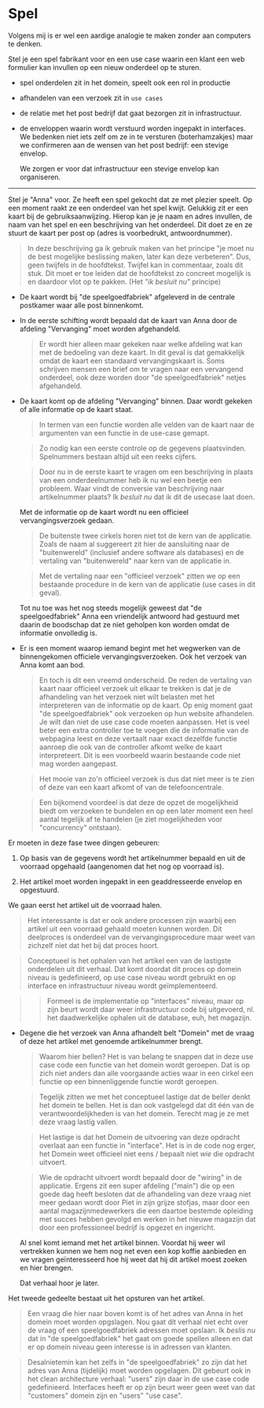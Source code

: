 # Spel

Volgens mij is er wel een aardige analogie te maken zonder aan computers
te denken.

Stel je een spel fabrikant voor en een use case waarin een klant een web
formulier kan invullen op een nieuw onderdeel op te sturen.

-   spel onderdelen zit in het domein, speelt ook een rol in productie

-   afhandelen van een verzoek zit in `use cases`

-   de relatie met het post bedrijf dat gaat bezorgen zit in
    infrastructuur.

-   de enveloppen waarin wordt verstuurd worden ingepakt in interfaces.
    We bedenken niet iets zelf om ze in te versturen (boterhamzakjes)
    maar we confirmeren aan de wensen van het post bedrijf: een stevige
    envelop.

    We zorgen er voor dat infrastructuur een stevige envelop kan
    organiseren.

* * * * *

Stel je "Anna" voor. Ze heeft een spel gekocht dat ze met plezier
speelt. Op een moment raakt ze een onderdeel van het spel kwijt.
Gelukkig zit er een kaart bij de gebruiksaanwijzing. Hierop kan je je
naam en adres invullen, de naam van het spel en een beschrijving van het
onderdeel. Dit doet ze en ze stuurt de kaart per post op (adres is
voorbedrukt, antwoordnummer).

> In deze beschrijving ga ik gebruik maken van het principe "je moet nu
> de best mogelijke beslissing maken, later kan deze verbeteren". Dus,
> geen twijfels in de hoofdtekst. Twijfel kan in commentaar, zoals dit
> stuk. Dit moet er toe leiden dat de hoofdtekst zo concreet mogelijk is
> en daardoor vlot op te pakken. (Het *"ik besluit nu"* principe)

-   De kaart wordt bij "de speelgoedfabriek" afgeleverd in de centrale
    postkamer waar alle post binnenkomt.

-   In de eerste schifting wordt bepaald dat de kaart van Anna door de
    afdeling "Vervanging" moet worden afgehandeld.

    > Er wordt hier alleen maar gekeken naar welke afdeling wat kan met
    > de bedoeling van deze kaart. In dit geval is dat gemakkelijk omdat
    > de kaart een standaard vervangingskaart is. Soms schrijven mensen
    > een brief om te vragen naar een vervangend onderdeel, ook deze
    > worden door "de speelgoedfabriek" netjes afgehandeld.

-   De kaart komt op de afdeling "Vervanging" binnen. Daar wordt gekeken
    of alle informatie op de kaart staat.

    > In termen van een functie worden alle velden van de kaart naar de
    > argumenten van een functie in de use-case gemapt.

    > Zo nodig kan een eerste controle op de gegevens plaatsvinden.
    > Spelnummers bestaan altijd uit een reeks cijfers.

    > Door nu in de eerste kaart te vragen om een beschrijving in plaats
    > van een onderdeelnummer heb ik nu wel een beetje een probleem.
    > Waar vindt de conversie van beschrijving naar artikelnummer
    > plaats? Ik *besluit nu* dat ik dit de usecase laat doen.

    Met de informatie op de kaart wordt nu een officieel
    vervangingsverzoek gedaan.

    > De buitenste twee cirkels horen niet tot de kern van de
    > applicatie. Zoals de naam al suggereert zit hier de aansluiting
    > naar de "buitenwereld" (inclusief andere software als databases)
    > en de vertaling van "buitenwereld" naar kern van de applicatie in.

    > Met de vertaling naar een "officieel verzoek" zitten we op een
    > bestaande procedure in de kern van de applicatie (use cases in dit
    > geval).

    Tot nu toe was het nog steeds mogelijk geweest dat "de
    speelgoedfabriek" Anna een vriendelijk antwoord had gestuurd met
    daarin de boodschap dat ze niet geholpen kon worden omdat de
    informatie onvolledig is.

-   Er is een moment waarop iemand begint met het wegwerken van de
    binnengekomen officiele vervangingsverzoeken. Ook het verzoek van
    Anna komt aan bod.

    > En toch is dit een vreemd onderscheid. De reden de vertaling van
    > kaart naar officieel verzoek uit elkaar te trekken is dat je de
    > afhandeling van het verzoek niet wilt belasten met het
    > interpreteren van de informatie op de kaart. Op enig moment gaat
    > "de speelgoedfabriek" ook verzoeken op hun website afhandelen. Je
    > wilt dan niet de use case code moeten aanpassen. Het is veel beter
    > een extra controller toe te voegen die de informatie van de
    > webpagina leest en deze vertaalt naar exact dezelfde functie
    > aanroep die ook van de controller afkomt welke de kaart
    > interpreteert. Dit is een voorbeeld waarin bestaande code niet mag
    > worden aangepast.

    > Het mooie van zo'n officieel verzoek is dus dat niet meer is te
    > zien of deze van een kaart afkomt of van de telefooncentrale.

    > Een bijkomend voordeel is dat deze de opzet de mogelijkheid biedt
    > om verzoeken te bundelen en op een later moment een heel aantal
    > tegelijk af te handelen (je ziet mogelijkheden voor "concurrency"
    > ontstaan).

Er moeten in deze fase twee dingen gebeuren:

1.  Op basis van de gegevens wordt het artikelnummer bepaald en uit de
    voorraad opgehaald (aangenomen dat het nog op voorraad is).

2.  Het artikel moet worden ingepakt in een geaddresseerde envelop en
    opgestuurd.

We gaan eerst het artikel uit de voorraad halen.

> Het interessante is dat er ook andere processen zijn waarbij een
> artikel uit een voorraad gehaald moeten kunnen worden. Dit deelproces
> is onderdeel van de vervangingsprocedure maar weet van zichzelf niet
> dat het bij dat proces hoort.

> Conceptueel is het ophalen van het artikel een van de lastigste
> onderdelen uit dit verhaal. Dat komt doordat dit proces op domein
> niveau is gedefinieerd, op use case niveau wordt gebruikt en op
> interface en infrastructuur niveau wordt geïmplementeerd.

> > Formeel is de implementatie op "interfaces" niveau, maar op zijn
> > beurt wordt daar weer infrastructuur code bij uitgevoerd, nl. het
> > daadwerkelijke ophalen uit de database, euh, het magazijn.

-   Degene die het verzoek van Anna afhandelt belt "Domein" met de vraag
    of deze het artikel met genoemde artikelnummer brengt.

    > Waarom hier bellen? Het is van belang te snappen dat in deze use
    > case code een functie van het domein wordt geroepen. Dat is op
    > zich niet anders dan alle voorgaande acties waar in een cirkel een
    > functie op een binnenliggende functie wordt geroepen.

    > Tegelijk zitten we met het conceptueel lastige dat de beller denkt
    > het domein te bellen. Het is dan ook vastgelegd dat dit één van de
    > verantwoordelijkheden is van het domein. Terecht mag je ze met
    > deze vraag lastig vallen.

    > Het lastige is dat het Domein de uitvoering van deze opdracht
    > overlaat aan een functie in "interface". Het is in de code nog
    > erger, het Domein weet officieel niet eens / bepaalt niet *wie*
    > die opdracht uitvoert.

    > Wie de opdracht uitvoert wordt bepaald door de "wiring" in de
    > applicatie. Ergens zit een super afdeling ("main") die op een
    > goede dag heeft besloten dat de afhandeling van deze vraag niet
    > meer gedaan wordt door Piet in zijn grijze stofjas, maar door een
    > aantal magazijnmedewerkers die een daartoe bestemde opleiding met
    > succes hebben gevolgd en werken in het nieuwe magazijn dat door
    > een professioneel bedrijf is opgezet en ingericht.

    Al snel komt iemand met het artikel binnen. Voordat hij weer wil
    vertrekken kunnen we hem nog net even een kop koffie aanbieden en we
    vragen geïnteresseerd hoe hij weet dat hij dit artikel moest zoeken
    en hier brengen.

    Dat verhaal hoor je later.

Het tweede gedeelte bestaat uit het opsturen van het artikel.

> Een vraag die hier naar boven komt is of het adres van Anna in het
> domein moet worden opgslagen. Nou gaat dit verhaal niet echt over de
> vraag of een speelgoedfabriek adressen moet opslaan. Ik *beslis nu*
> dat in "de speelgoedfabriek" het gaat om goede spellen alleen en dat
> er op domein niveau geen interesse is in adressen van klanten.

> Desalnietemin kan het zelfs in "de speelgoedfabriek" zo zijn dat het
> adres van Anna (tijdelijk) moet worden opgelagen. Dit gebeurt ook in
> het clean architecture verhaal: "users" zijn daar in de use case code
> gedefinieerd. Interfaces heeft er op zijn beurt weer geen weet van dat
> "customers" domein zijn en "users" "use case".
